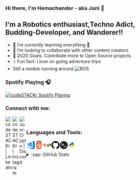 ### Hi there, I'm Hemachander - aka Juni 👋



## I'm a Robotics enthusiast,Techno Adict, Budding-Developer, and Wanderer!!

- 🌱 I’m currently learning everything 🤣
- 👯 I’m looking to collaborate with other content creators
- 🥅 2020 Goals: Contribute more to Open Source projects
- ⚡ Fun fact: I love on going adventure trips
- Still a noobie running around <img alt="ROS" width="30px" src="https://upload.wikimedia.org/wikipedia/commons/thumb/b/bb/Ros_logo.svg/1200px-Ros_logo.svg.png"/>

### Spotify Playing 🎧

[<img src="https://now-playing-codestackr.vercel.app/api/spotify-playing" alt="codeSTACKr Spotify Playing" width="350" />](https://open.spotify.com/user/g7l82xy6yjc9q0hbhddbwyf3z)

### Connect with me:


[<img align="left" alt="codeSTACKr | LinkedIn" width="22px" src="https://cdn.jsdelivr.net/npm/simple-icons@v3/icons/linkedin.svg" />][linkedin]
[<img align="left" alt="codeSTACKr | Instagram" width="22px" src="https://cdn.jsdelivr.net/npm/simple-icons@v3/icons/instagram.svg" />][instagram]
[<img align="left" alt="Juni-Crypto | Discord" width="22px" src="https://cdn.iconscout.com/icon/free/png-512/discord-3-569463.png"/>][Discord]

<br />

### Languages and Tools:

<img align="left" alt="Visual Studio Code" width="26px" src="https://raw.githubusercontent.com/github/explore/80688e429a7d4ef2fca1e82350fe8e3517d3494d/topics/visual-studio-code/visual-studio-code.png" />
<img align="left" alt="HTML5" width="26px" src="https://raw.githubusercontent.com/github/explore/80688e429a7d4ef2fca1e82350fe8e3517d3494d/topics/html/html.png" />
<img align="left" alt="Git" width="26px" src="https://raw.githubusercontent.com/github/explore/80688e429a7d4ef2fca1e82350fe8e3517d3494d/topics/git/git.png" />
<img align="left" alt="GitHub" width="26px" src="https://raw.githubusercontent.com/github/explore/78df643247d429f6cc873026c0622819ad797942/topics/github/github.png" />
<img align="left" alt="Terminal" width="26px" src="https://raw.githubusercontent.com/github/explore/80688e429a7d4ef2fca1e82350fe8e3517d3494d/topics/terminal/terminal.png" />
<img align="left" alt="Python" width="26px" src="https://raw.githubusercontent.com/github/explore/80688e429a7d4ef2fca1e82350fe8e3517d3494d/topics/python/python.png"/>




<br />
<br />

<details>
  <summary>:zap: GitHub Stats</summary>

  <img align="left" alt="Jun-Crypto GitHub Stats" src="https://github-readme-stats.codestackr.vercel.app/api?username=Juni-crypto&show_icons=true&hide_border=true" />

</details>

[instagram]: https://instagram.com/currently_in_845process?igshid=35f2lyej4ldk
[linkedin]: https://www.linkedin.com/in/hema-chander-0984b8176/
[Discord]:https://discord.gg/pKQrkMHwnM
